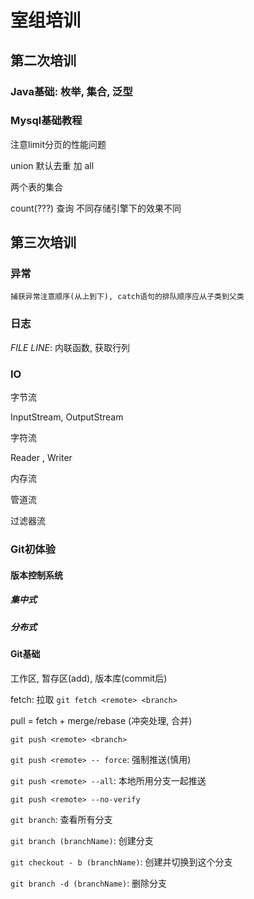 # 室组培训

## 第二次培训

### Java基础: 枚举, 集合, 泛型



### Mysql基础教程



注意limit分页的性能问题



union 默认去重 加 all



两个表的集合

count(???) 查询 不同存储引擎下的效果不同

## 第三次培训

### 异常

`捕获异常注意顺序(从上到下), catch语句的排队顺序应从子类到父类`

### 日志

_FILE_ _LINE_: 内联函数, 获取行列

### IO

字节流

InputStream,	OutputStream

字符流

Reader ,	Writer

内存流

管道流

过滤器流

### Git初体验

#### 版本控制系统

##### 集中式

##### 分布式

#### Git基础

工作区, 暂存区(add), 版本库(commit后)

fetch: 拉取 `git fetch <remote> <branch>`

pull  = fetch + merge/rebase (冲突处理, 合并)

`git push <remote> <branch>`

`git push <remote> -- force`:	强制推送(慎用)

`git push <remote> --all`:	本地所用分支一起推送

`git push <remote> --no-verify`

`git branch`:	查看所有分支

`git branch (branchName)`:	创建分支

`git checkout - b (branchName)`:	创建并切换到这个分支

`git branch -d (branchName)`:	删除分支
